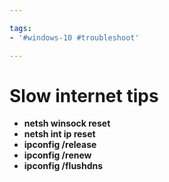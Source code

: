 ```yaml
---

tags: 
- '#windows-10 #troubleshoot'

---
```


# Slow internet tips


*   **netsh winsock reset**
*   **netsh int ip reset**
*   **ipconfig /release**
*   **ipconfig /renew**
*   **ipconfig /flushdns**

